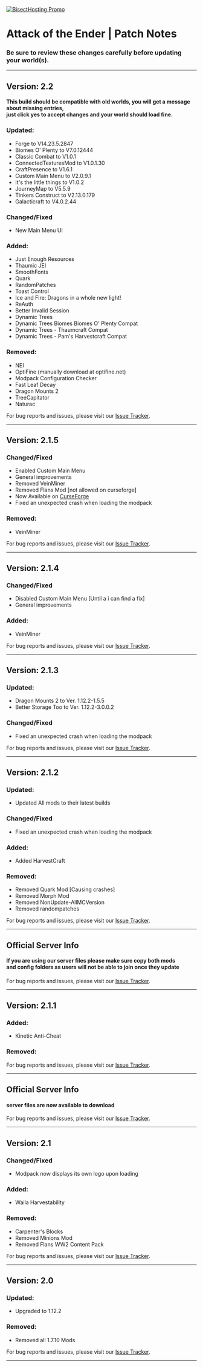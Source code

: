 [![BisectHosting Promo](https://www.bisecthosting.com/images/CF/Attack_Of_The_Ender/BH_AOE_Bisect.png)](https://bisecthosting.com/AMPZ?r=ATFGREPO)

# Attack of the Ender | Patch Notes
### Be sure to review these changes carefully before updating your world(s).

---

## Version: 2.2

#### This build should be compatible with old worlds, you will get a message about missing entries,<br>just click yes to accept changes and your world should load fine.

### Updated:
- Forge to V14.23.5.2847
- Biomes O' Plenty to V7.0.12444
- Classic Combat to V1.0.1
- ConnectedTexturesMod to V1.0.1.30
- CraftPresence to V1.6.1
- Custom Main Menu to V2.0.9.1
- It's the little things to V1.0.2
- JourneyMap to V5.5.9
- Tinkers Construct to V2.13.0.179
- Galacticraft to V4.0.2.44

### Changed/Fixed
- New Main Menu UI

### Added:
- Just Enough Resources
- Thaumic JEI
- SmoothFonts
- Quark
- RandomPatches
- Toast Control
- Ice and Fire: Dragons in a whole new light!
- ReAuth
- Better Invalid Session
- Dynamic Trees
- Dynamic Trees Biomes Biomes O' Plenty Compat
- Dynamic Trees - Thaumcraft Compat
- Dynamic Trees - Pam's Harvestcraft Compat

### Removed:
- NEI
- OptiFine (manually download at optifine.net)
- Modpack Configuration Checker
- Fast Leaf Decay
- Dragon Mounts 2
- TreeCapitator 
- Naturac

For bug reports and issues, please visit our [Issue Tracker](https://github.com/AMPZNetwork/ATTACK-OF-THE-ENDER).

---

## Version: 2.1.5

### Changed/Fixed
- Enabled Custom Main Menu
- General improvements
- Removed VeinMiner
- Removed Flans Mod [not allowed on curseforge]
- Now Available on [CurseForge](https://www.curseforge.com/minecraft/modpacks/attack-of-the-ender)
- Fixed an unexpected crash when loading the modpack

### Removed:
- VeinMiner

For bug reports and issues, please visit our [Issue Tracker](https://github.com/AMPZNetwork/ATTACK-OF-THE-ENDER).

---

## Version: 2.1.4

### Changed/Fixed
- Disabled Custom Main Menu [Until a i can find a fix]
- General improvements

### Added:
- VeinMiner

For bug reports and issues, please visit our [Issue Tracker](https://github.com/AMPZNetwork/ATTACK-OF-THE-ENDER).

---

## Version: 2.1.3

### Updated:
- Dragon Mounts 2 to Ver. 1.12.2-1.5.5
- Better Storage Too to Ver. 1.12.2-3.0.0.2

### Changed/Fixed
- Fixed an unexpected crash when loading the modpack

For bug reports and issues, please visit our [Issue Tracker](https://github.com/AMPZNetwork/ATTACK-OF-THE-ENDER).

---

## Version: 2.1.2

### Updated:
- Updated All mods to their latest builds

### Changed/Fixed
- Fixed an unexpected crash when loading the modpack

### Added:
- Added HarvestCraft

### Removed:
- Removed Quark Mod [Causing crashes]
- Removed Morph Mod
- Removed NonUpdate-AllMCVersion
- Removed randompatches

For bug reports and issues, please visit our [Issue Tracker](https://github.com/AMPZNetwork/ATTACK-OF-THE-ENDER).

---

## Official Server Info

#### If you are using our server files please make sure copy both mods <br> and config folders as users will not be able to join once they update<h4>

For bug reports and issues, please visit our [Issue Tracker](https://github.com/AMPZNetwork/ATTACK-OF-THE-ENDER).

---

## Version: 2.1.1

### Added:
- Kinetic Anti-Cheat

### Removed:

For bug reports and issues, please visit our [Issue Tracker](https://github.com/AMPZNetwork/ATTACK-OF-THE-ENDER).

---

## Official Server Info

#### server files are now available to download

For bug reports and issues, please visit our [Issue Tracker](https://github.com/AMPZNetwork/ATTACK-OF-THE-ENDER).

---

## Version: 2.1

### Changed/Fixed
- Modpack now displays its own logo upon loading

### Added:
- Waila Harvestability

### Removed:
- Carpenter's Blocks 
- Removed Minions Mod
- Removed Flans WW2 Content Pack

For bug reports and issues, please visit our [Issue Tracker](https://github.com/AMPZNetwork/ATTACK-OF-THE-ENDER).

---

## Version: 2.0

### Updated:
- Upgraded to 1.12.2

### Removed:
- Removed all 1.7.10 Mods

For bug reports and issues, please visit our [Issue Tracker](https://github.com/AMPZNetwork/ATTACK-OF-THE-ENDER).

---
